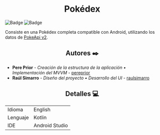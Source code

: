 <div align="center">

# Pokédex

</div>

![Badge](https://img.shields.io/badge/LICENCE-FREE-blue)
![Badge](https://img.shields.io/badge/STATUS-FINISHED-green)

Consiste en una Pokédex completa compatible con Android, utilizando los datos de [PokeApi v2](https://pokeapi.co/).

<div align="center">

## Autores ✒️

</div>

* **Pere Prior** - *Creación de la estructura de la aplicación • Implementación del MVVM* - [pereprior](https://github.com/pereprior)
* **Raúl Simarro** - *Diseño del proyecto • Desarrollo del UI* - [raulsimarro](https://github.com/Alusim0931)

<div align="center">

## Detalles 💻

|               |                  |
| ------------- | ---------------- |
| Idioma        | English          |
| Lenguaje      | Kotlin           |
| IDE           | Android Studio   |

</div>

